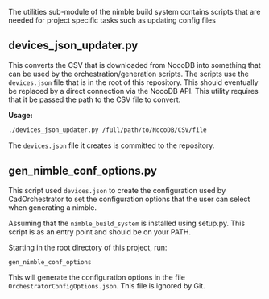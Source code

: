 The utilities sub-module of the nimble build system contains scripts that are needed for project specific tasks such as updating config files

## devices_json_updater.py

This converts the CSV that is downloaded from NocoDB into something that can be used by the orchestration/generation scripts. The scripts use the `devices.json` file that is in the root of this repository. This should eventually be replaced by a direct connection via the NocoDB API. This utility requires that it be passed the path to the CSV file to convert.

**Usage:**

```bash
./devices_json_updater.py /full/path/to/NocoDB/CSV/file
```

The `devices.json` file it creates is committed to the repository.

## gen_nimble_conf_options.py

This script used `devices.json` to create the configuration used by CadOrchestrator to set the configuration options that the user can select when generating a nimble.

Assuming that the `nimble_build_system` is installed using setup.py. This script is as an entry point and should be on your PATH.

Starting in the root directory of this project, run:

```bash
gen_nimble_conf_options
```

This will generate the configuration options in the file `OrchestratorConfigOptions.json`. This file is ignored by Git.
